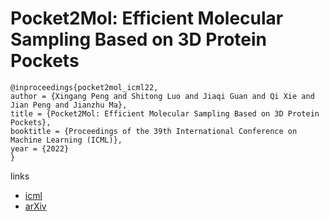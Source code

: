# Pocket2Mol: Efficient Molecular Sampling Based on 3D Protein Pockets

```
@inproceedings{pocket2mol_icml22,
author = {Xingang Peng and Shitong Luo and Jiaqi Guan and Qi Xie and Jian Peng and Jianzhu Ma},
title = {Pocket2Mol: Efficient Molecular Sampling Based on 3D Protein Pockets},
booktitle = {Proceedings of the 39th International Conference on Machine Learning (ICML)},
year = {2022}
}
```

links
- [icml](https://icml.cc/Conferences/2022/Schedule?showEvent=17850)
- [arXiv](https://arxiv.org/abs/2205.07249)
